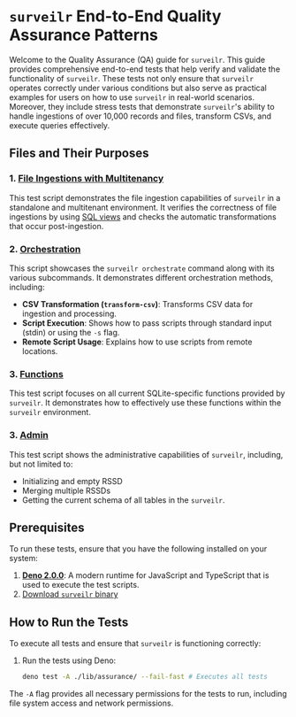 # `surveilr` End-to-End Quality Assurance Patterns

Welcome to the Quality Assurance (QA) guide for `surveilr`. This guide provides
comprehensive end-to-end tests that help verify and validate the functionality
of `surveilr`. These tests not only ensure that `surveilr` operates correctly
under various conditions but also serve as practical examples for users on how
to use `surveilr` in real-world scenarios. Moreover, they include stress tests
that demonstrate `surveilr`'s ability to handle ingestions of over 10,000
records and files, transform CSVs, and execute queries effectively.

## Files and Their Purposes

### 1. [File Ingestions with Multitenancy](./ingest_test.ts)

This test script demonstrates the file ingestion capabilities of `surveilr` in a
standalone and multitenant environment. It verifies the correctness of file
ingestions by using [SQL views](./ingest-files.sql) and checks the automatic
transformations that occur post-ingestion.

### 2. [Orchestration](./orchestration_test.ts)

This script showcases the `surveilr orchestrate` command along with its various
subcommands. It demonstrates different orchestration methods, including:

- **CSV Transformation (`transform-csv`)**: Transforms CSV data for ingestion
  and processing.
- **Script Execution**: Shows how to pass scripts through standard input (stdin)
  or using the `-s` flag.
- **Remote Script Usage**: Explains how to use scripts from remote locations.

### 3. [Functions](./functions_test.ts)

This test script focuses on all current SQLite-specific functions provided by
`surveilr`. It demonstrates how to effectively use these functions within the
`surveilr` environment.

### 3. [Admin](./admin_test.ts)

This test script shows the administrative capabilities of `surveilr`, including,
but not limited to:

- Initializing and empty RSSD
- Merging multiple RSSDs
- Getting the current schema of all tables in the `surveilr`.

## Prerequisites

To run these tests, ensure that you have the following installed on your system:

1. **[Deno 2.0.0](https://deno.com/)**: A modern runtime for JavaScript and
   TypeScript that is used to execute the test scripts.
2. [Download `surveilr` binary](https://docs.opsfolio.com/surveilr/how-to/installation-guide/)

## How to Run the Tests

To execute all tests and ensure that `surveilr` is functioning correctly:

1. Run the tests using Deno:

   ```bash
   deno test -A ./lib/assurance/ --fail-fast # Executes all tests
   ```

The `-A` flag provides all necessary permissions for the tests to run, including
file system access and network permissions.
